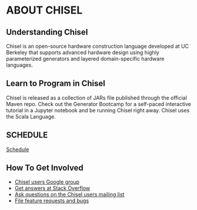 # ABOUT CHISEL
## Understanding Chisel
Chisel is an open-source hardware construction language developed at UC Berkeley that supports advanced hardware design using highly parameterized generators and layered domain-specific hardware languages.

## Learn to Program in Chisel
Chisel is released as a collection of JARs file published through the official Maven repo. Check out the Generator Bootcamp for a self-paced interactive tutorial in a Jupyter notebook and be running Chisel right away. Chisel uses the Scala Language.

## SCHEDULE

[Schedule](schedule.md)


## How To Get Involved
- [Chisel users Google group](http://groups.google.com/group/chisel-users)
- [Get answers at Stack Overflow](http://stackoverflow.com/questions/tagged/chisel)
- [Ask questions on the Chisel users mailing list](http://groups.google.com/group/chisel-users)
- [File feature requests and bugs](http://github.com/freechipsproject/chisel3/issues)
